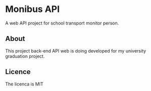 # Monibus API

A web API project for school transport monitor person.

## About
This project back-end API web is doing developed for my university graduation project.

## Licence

The licenca is MIT